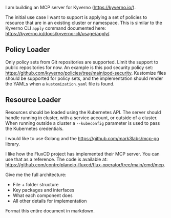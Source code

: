 I am building an MCP server for Kyverno (https://kyverno.io/).

The initial use case I want to support is applying a set of policies to resource that are in an existing cluster or namespace. 
This is similar to the Kyverno CLI `apply` command documented here: https://kyverno.io/docs/kyverno-cli/usage/apply/.


## Policy Loader

Only policy sets from Git repositories are supported. Limit the support to public repositories for now. 
An example is this pod security policy set: https://github.com/kyverno/policies/tree/main/pod-security. 
Kustomize files should be supported for policy sets, and the implementation should render the YAMLs when 
a `kustomization.yaml` file is found.

## Resource Loader

Resources should be loaded using the Kubernetes API. The server should handle running in cluster, with a service account, or outside of a cluster. When running outside a cluster a `--kubeconfig` parameter is used to pass the Kubernetes credentials.

I would like to use Golang and the https://github.com/mark3labs/mcp-go library.

I like how the FluxCD project has implemented their MCP server. You can use that as a reference. 
The code is available at: https://github.com/controlplaneio-fluxcd/flux-operator/tree/main/cmd/mcp.

Give me the full architecture:
- File + folder structure
- Key packages and interfaces
- What each component does
- All other details for implementation

Format this entire document in markdown.
